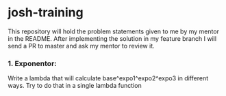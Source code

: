 # josh-training
This repository will hold the problem statements given to me by my mentor in the README. After implementing the solution in my feature branch I will send a PR to master and ask my mentor to review it.

### 1. Exponentor: 
Write a lambda that will calculate base^expo1^expo2^expo3 in different ways. Try to do that in a single lambda function